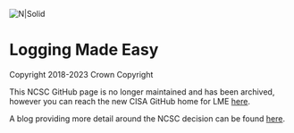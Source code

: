 ![N|Solid](https://www.ncsc.gov.uk/static-assets/images/ncsc_larger_strap.png)
# Logging Made Easy

Copyright 2018-2023 Crown Copyright

This NCSC GitHub page is no longer maintained and has been archived, however you can reach the new CISA GitHub home for LME [here](https://github.com/cisagov/lme). 
 
A blog providing more detail around the NCSC decision can be found [here](https://www.ncsc.gov.uk/blog-post/ncsc-to-retire-logging-made-easy).
